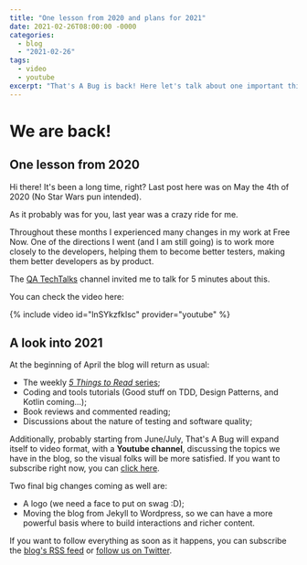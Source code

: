 ```yaml
---
title: "One lesson from 2020 and plans for 2021"
date: 2021-02-26T08:00:00 -0000
categories:
  - blog
  - "2021-02-26"
tags:
  - video
  - youtube
excerpt: "That's A Bug is back! Here let's talk about one important thing I learned last year and what we will see in 2021."
---
```


# We are back!

## One lesson from 2020

Hi there! It's been a long time, right?
Last post here was on May the 4th of 2020 (No Star Wars pun intended).

As it probably was for you, last year was a crazy ride for me.

Throughout these months I experienced many changes in my work at Free Now.
One of the directions I went (and I am still going) is to work more closely
to the developers, helping them to become better testers, making them better developers as by product.

The [QA TechTalks](https://www.youtube.com/channel/UCICtGIYYw2E3NLSp4P-017w) channel
invited me to talk for 5 minutes about this.

You can check the video here:

{% include video id="lnSYkzfkIsc" provider="youtube" %}

## A look into 2021

At the beginning of April the blog will return as usual:

- The weekly [_5 Things to Read_ series](http://thatsabug.com/tags/#5-things-to-read);
- Coding and tools tutorials (Good stuff on TDD, Design Patterns, and Kotlin coming...);
- Book reviews and commented reading;
- Discussions about the nature of testing and software quality;

Additionally, probably starting from June/July, That's A Bug will expand itself
to video format, with a **Youtube channel**, discussing the topics we have in the blog,
so the visual folks will be more satisfied. If you want to subscribe right now, you can 
[click here](https://www.youtube.com/channel/UCrWmy5BHoCluC3ELmINBJKA).

Two final big changes coming as well are:

- A logo (we need a face to put on swag :D);
- Moving the blog from Jekyll to Wordpress, so we can have a more powerful basis
where to build interactions and richer content.

If you want to follow everything as soon as it happens, you can subscribe
the [blog's RSS feed](http://thatsabug.com/feed.xml) or [follow us on Twitter](http://twitter.com/jfthatsabug).